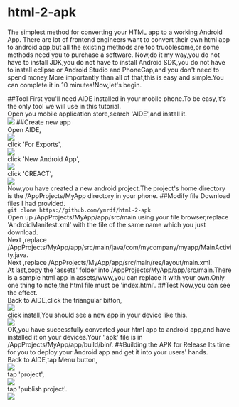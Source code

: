 # html-2-apk
The simplest method for converting your HTML app to a working Android App.
There are lot of frontend engineers want to convert their own html app to android app,but all the existing methods are too truoblesome,or some methods need you to purchase a software.
Now,do it my way,you do not have to install JDK,you do not have to install Android SDK,you do not have to install eclipse or Android Studio and PhoneGap,and you don't need to spend money.More importantly than all of that,this is easy and simple.You can complete it in 10 minutes!Now,let's begin.

##Tool
First you'll need AIDE installed in your mobile phone.To be easy,it's the only tool we will use in this tutorial.
<br >
Open you mobile application store,search 'AIDE',and install it.
<br >
![](https://github.com/ymrdf/html-2-apk/raw/master/pic/02.png)
##Create new app
<br >
Open AIDE,
<br >
![](https://github.com/ymrdf/html-2-apk/raw/master/pic/03.png)
<br >
click 'For Exports',
<br >
![](https://github.com/ymrdf/html-2-apk/raw/master/pic/04.png)
<br >
click 'New Android App',
<br >
![](https://github.com/ymrdf/html-2-apk/raw/master/pic/05.png)
<br >
click 'CREACT',
<br >
![](https://github.com/ymrdf/html-2-apk/raw/master/pic/06.png)
<br >
Now,you have created a new android project.The project's home directory is the /AppProjects/MyApp directory in your phone.
##Modify file
Download files I had provided.
<br >
```git clone https://github.com/ymrdf/html-2-apk```
<br >
Open up /AppProjects/MyApp/app/src/main using your file browser,replace 'AndroidManifest.xml' with the file of the same name which you just download.
<br >
Next ,replace /AppProjects/MyApp/app/src/main/java/com/mycompany/myapp/MainActivity.java.
<br >
Next ,replace /AppProjects/MyApp/app/src/main/res/layout/main.xml.
<br >
At last,copy the 'assets' folder into /AppProjects/MyApp/app/src/main.There is a sample html app in assets/www,you can replace it with your own.Only one thing to note,the html file must be 'index.html'.
##Test
Now,you can see the effect.
<br >
Back to AIDE,click the triangular bitton,
<br >
![](https://github.com/ymrdf/html-2-apk/raw/master/pic/07.png)
<br>
click install,You should see a new app in your device like this.
<br>
![](https://github.com/ymrdf/html-2-apk/raw/master/pic/13.png)
<br>
OK,you have successfully converted your html app to android app,and have installed it on your devices.Your '.apk' file is in /AppProjects/MyApp/app/build/bin/.
##Building the APK for Release
Its time for you to deploy your Android app and get it into your users' hands.
<br >
Back to AIDE,tap Menu button,
<br >
![](https://github.com/ymrdf/html-2-apk/raw/master/pic/09.png)
<br >
tap 'project',
<br >
![](https://github.com/ymrdf/html-2-apk/raw/master/pic/14.png)
<br >
tap 'publish project'.
<br >
![](https://github.com/ymrdf/html-2-apk/raw/master/pic/15.png)



